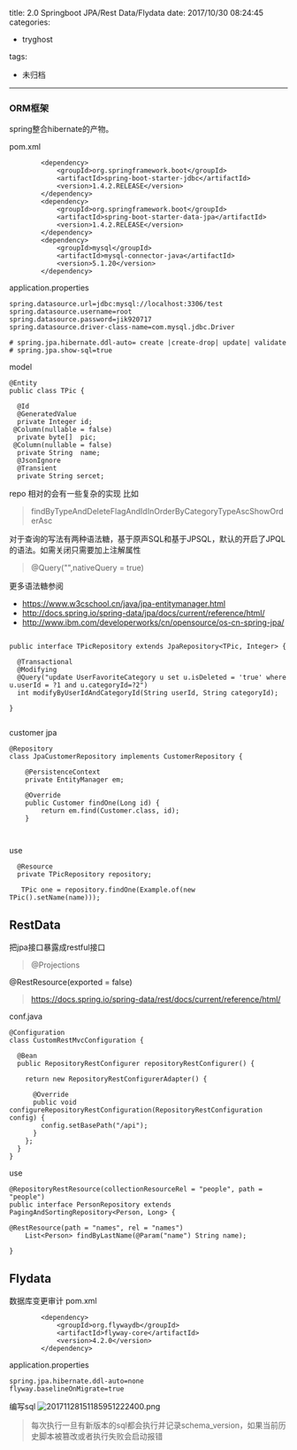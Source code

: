 title: 2.0 Springboot JPA/Rest Data/Flydata
date: 2017/10/30 08:24:45
categories:
 - tryghost

tags:
 - 未归档 



---

### ORM框架
spring整合hibernate的产物。

pom.xml
```language-xml
        <dependency>
            <groupId>org.springframework.boot</groupId>
            <artifactId>spring-boot-starter-jdbc</artifactId>
            <version>1.4.2.RELEASE</version>
        </dependency>
        <dependency>
            <groupId>org.springframework.boot</groupId>
            <artifactId>spring-boot-starter-data-jpa</artifactId>
            <version>1.4.2.RELEASE</version>
        </dependency>
        <dependency>
            <groupId>mysql</groupId>
            <artifactId>mysql-connector-java</artifactId>
            <version>5.1.20</version>
        </dependency>
```
application.properties
```language-bash
spring.datasource.url=jdbc:mysql://localhost:3306/test
spring.datasource.username=root
spring.datasource.password=jik920717
spring.datasource.driver-class-name=com.mysql.jdbc.Driver

# spring.jpa.hibernate.ddl-auto= create |create-drop| update| validate
# spring.jpa.show-sql=true

```
model
```language-java
@Entity
public class TPic {

  @Id
  @GeneratedValue
  private Integer id;
 @Column(nullable = false)
  private byte[]  pic;
 @Column(nullable = false)
  private String  name;
  @JsonIgnore
  @Transient
  private String sercet;

```
repo
相对的会有一些复杂的实现
比如
> findByTypeAndDeleteFlagAndIdInOrderByCategoryTypeAscShowOrderAsc

对于查询的写法有两种语法糖，基于原声SQL和基于JPSQL，默认的开启了JPQL的语法。如需关闭只需要加上注解属性 
>@Query("",nativeQuery = true)

更多语法糖参阅

* https://www.w3cschool.cn/java/jpa-entitymanager.html
* http://docs.spring.io/spring-data/jpa/docs/current/reference/html/
* http://www.ibm.com/developerworks/cn/opensource/os-cn-spring-jpa/

```language-java

public interface TPicRepository extends JpaRepository<TPic, Integer> {

  @Transactional
  @Modifying
  @Query("update UserFavoriteCategory u set u.isDeleted = 'true' where u.userId = ?1 and u.categoryId=?2")
  int modifyByUserIdAndCategoryId(String userId, String categoryId);

}


```
customer jpa
```language-java
@Repository
class JpaCustomerRepository implements CustomerRepository {

	@PersistenceContext
	private EntityManager em;

	@Override
	public Customer findOne(Long id) {
		return em.find(Customer.class, id);
	}



```


use
```language-java
  @Resource
  private TPicRepository repository;

   TPic one = repository.findOne(Example.of(new TPic().setName(name)));

```

## RestData
把jpa接口暴露成restful接口

> @Projections

  @RestResource(exported = false)

> https://docs.spring.io/spring-data/rest/docs/current/reference/html/

conf.java
```language-java
@Configuration
class CustomRestMvcConfiguration {

  @Bean
  public RepositoryRestConfigurer repositoryRestConfigurer() {

    return new RepositoryRestConfigurerAdapter() {

      @Override
      public void configureRepositoryRestConfiguration(RepositoryRestConfiguration config) {
        config.setBasePath("/api");
      }
    };
  }
}
```
use
```language-java
@RepositoryRestResource(collectionResourceRel = "people", path = "people")
public interface PersonRepository extends PagingAndSortingRepository<Person, Long> {

@RestResource(path = "names", rel = "names")
	List<Person> findByLastName(@Param("name") String name);

}

```

## Flydata
数据库变更审计
pom.xml
```language-xml
        <dependency>
            <groupId>org.flywaydb</groupId>
            <artifactId>flyway-core</artifactId>
            <version>4.2.0</version>
        </dependency>
```
application.properties
```language-bash
spring.jpa.hibernate.ddl-auto=none
flyway.baselineOnMigrate=true
```
编写sql
![20171128151185951222400.png](http://img.sandseasoft.com/20171128151185951222400.png)
>每次执行一旦有新版本的sql都会执行并记录schema_version，如果当前历史脚本被篡改或者执行失败会启动报错



